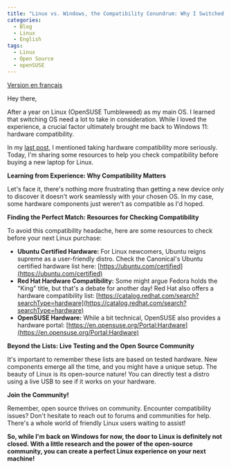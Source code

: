 ```yaml
---
title: "Linux vs. Windows, the Compatibility Conundrum: Why I Switched Back from Linux (and How to Avoid It)"
categories:
  - Blog
  - Linux
  - English
tags:
  - Linux
  - Open Source
  - openSUSE
---
```


[Version en français](https://christian80gabi.github.io/blog/blog/linux/english/linux-vs-windows-the-compatibility-conundrum-fr)

Hey there,

After a year on Linux (OpenSUSE Tumbleweed) as my main OS. I learned that switching OS need a lot to take in consideration.  While I loved the experience,  a crucial factor ultimately brought me back to Windows 11: hardware compatibility. 

In my [last post](https://christian80gabi.github.io/blog/blog/linux/english/my-year-with-linux/), I mentioned taking hardware compatibility more seriously.  Today, I'm sharing some resources to help you check compatibility before buying a new laptop for Linux. 

**Learning from Experience: Why Compatibility Matters**

Let's face it, there's nothing more frustrating than getting a new device only to discover it doesn't work seamlessly with your chosen OS.  In my case, some hardware components just weren't as compatible as I'd hoped. 

**Finding the Perfect Match: Resources for Checking Compatibility**

To avoid this compatibility headache, here are some resources to check before your next Linux purchase:

* **Ubuntu Certified Hardware:**  For Linux newcomers, Ubuntu reigns supreme as a user-friendly distro. Check the Canonical's Ubuntu certified hardware list here: [https://ubuntu.com/certified](https://ubuntu.com/certified) 
* **Red Hat Hardware Compatibility:**  Some might argue Fedora holds the "King" title, but that's a debate for another day!  Red Hat also offers a hardware compatibility list: [https://catalog.redhat.com/search?searchType=hardware](https://catalog.redhat.com/search?searchType=hardware)
* **OpenSUSE Hardware:**  While a bit technical, OpenSUSE also provides a hardware portal: [https://en.opensuse.org/Portal:Hardware](https://en.opensuse.org/Portal:Hardware)

**Beyond the Lists: Live Testing and the Open Source Community**

It's important to remember these lists are based on tested hardware.  New components emerge all the time, and you might have a unique setup.   The beauty of Linux is its open-source nature!  You can directly test a distro using a live USB to see if it works on your hardware. 

**Join the Community!**

Remember, open source thrives on community. Encounter compatibility issues? Don't hesitate to reach out to forums and communities for help.  There's a whole world of friendly Linux users waiting to assist!

**So, while I'm back on Windows for now, the door to Linux is definitely not closed.  With a little research and the power of the open-source community, you can create a perfect Linux experience on your next machine!**
